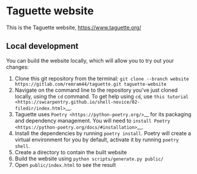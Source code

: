 Taguette website
================

This is the Taguette website, https://www.taguette.org/

Local development
-----------------

You can build the website locally, which will allow you to try out your changes:

1. Clone this git repository from the terminal: ``git clone --branch website https://gitlab.com/remram44/taguette.git taguette-website``
2. Navigate on the command line to the repository you've just cloned locally, using the ``cd`` command. To get help using ``cd``, use `this tutorial <https://swcarpentry.github.io/shell-novice/02-filedir/index.html>`__.
3. Taguette uses `Poetry <https://python-poetry.org/>`__ for its packaging and dependency management. You will need to `install Poetry <https://python-poetry.org/docs/#installation>`__.
4. Install the dependencies by running ``poetry install``. Poetry will create a virtual environment for you by default, activate it by running ``poetry shell``.
5. Create a directory to contain the built website
6. Build the website using ``python scripts/generate.py public/``
7. Open ``public/index.html`` to see the result
